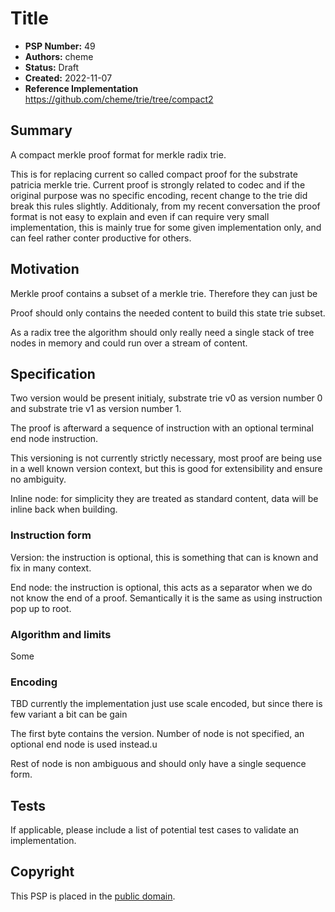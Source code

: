 # Title

- **PSP Number:** 49
- **Authors:** cheme
- **Status:** Draft
- **Created:** 2022-11-07
- **Reference Implementation** https://github.com/cheme/trie/tree/compact2

## Summary

A compact merkle proof format for merkle radix trie.

This is for replacing current so called compact proof for the substrate patricia merkle trie.
Current proof is strongly related to codec and if the original purpose was no specific encoding,
recent change to the trie did break this rules slightly.
Additionaly, from my recent conversation the proof format is not easy to explain and even if can
require very small implementation, this is mainly true for some given implementation only, and can
feel rather conter productive for others.

## Motivation

Merkle proof contains a subset of a merkle trie. Therefore they can just be

Proof should only contains the needed content to build this state trie subset.

As a radix tree the algorithm should only really need a single stack of tree nodes in memory and
could run over a stream of content.

## Specification

Two version would be present initialy, substrate trie v0 as version number 0 and substrate trie v1 as version number 1.

The proof is afterward a sequence of instruction with an optional terminal end node instruction.

This versioning is not currently strictly necessary, most proof are being use in a well known version context, but this is
good for extensibility and ensure no ambiguity.


Inline node: for simplicity they are treated as standard content, data will be inline back when building.

### Instruction form

Version: the instruction is optional, this is something that can is known and fix in many context.

End node: the instruction is optional, this acts as a separator when we do not know the end of a proof. Semantically it is the same as using instruction pop up to root.

### Algorithm and limits

Some 
### Encoding

TBD currently the implementation just use scale encoded, but since there is few variant a bit can be gain

The first byte contains the version. Number of node is not specified, an optional end node is used instead.u

Rest of node is non ambiguous and should only have a single sequence form.


## Tests

If applicable, please include a list of potential test cases to validate an implementation.

## Copyright

This PSP is placed in the [public domain](https://creativecommons.org/publicdomain/zero/1.0/).
